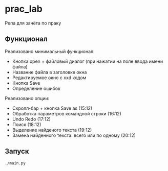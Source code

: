 # prac_lab
Репа для зачёта по праку

## Функционал
Реализовано минимальный функционал:
- Кнопка open + файловый диалог (при нажатии на поле ввода имени файла)
- Название файла в заголовке окна
- Редактируемое окно с xxd кодом
- Кнопка Save
- Определение ошибок

Реализовано опции:
- Скролл-бар + кнопка Save as (15:12)
- Обработка параметров командной строки (16:12)
- Undo Redo (17:12)
- Поиск (18:12)
- Выделение найденого текста (19:12)
- Замена найденного текста: всего или по одному (20:12)

## Запуск
```
./main.py
```
